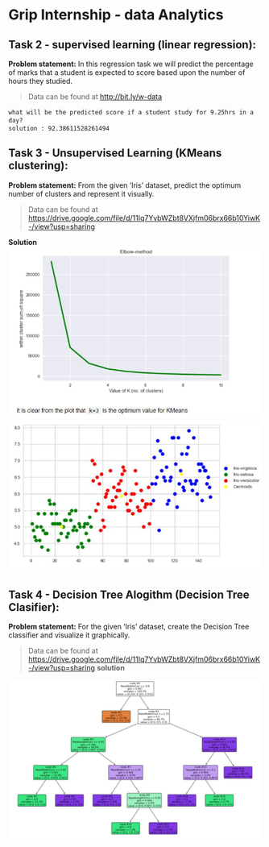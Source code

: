 # Grip Internship - data Analytics

## Task 2 - supervised learning (linear regression):

**Problem statement:**
In this regression task we will predict the percentage of marks that a student is expected to score based upon the number of hours they studied.

>Data can be found at http://bit.ly/w-data

```
what will be the predicted score if a student study for 9.25hrs in a day?
solution : 92.38611528261494
```


## Task 3 - Unsupervised Learning (KMeans clustering):

**Problem statement:**
From the given ‘Iris’ dataset, predict the optimum number of clusters and represent it visually.

>Data can be found at https://drive.google.com/file/d/11Iq7YvbWZbt8VXjfm06brx66b10YiwK-/view?usp=sharing

**Solution**
<img src="https://github.com/shree217/grip_internship/blob/master/Capture1.JPG">
<img src="https://github.com/shree217/grip_internship/blob/master/Capture.JPG">

## Task 4 - Decision Tree Alogithm (Decision Tree Clasifier):

**Problem statement:**
For the given ‘Iris’ dataset, create the Decision Tree classifier and visualize it graphically. 

>Data can be found at https://drive.google.com/file/d/11Iq7YvbWZbt8VXjfm06brx66b10YiwK-/view?usp=sharing
**solution**
<img src="https://github.com/shree217/grip_internship/blob/master/Capture2.JPG">

